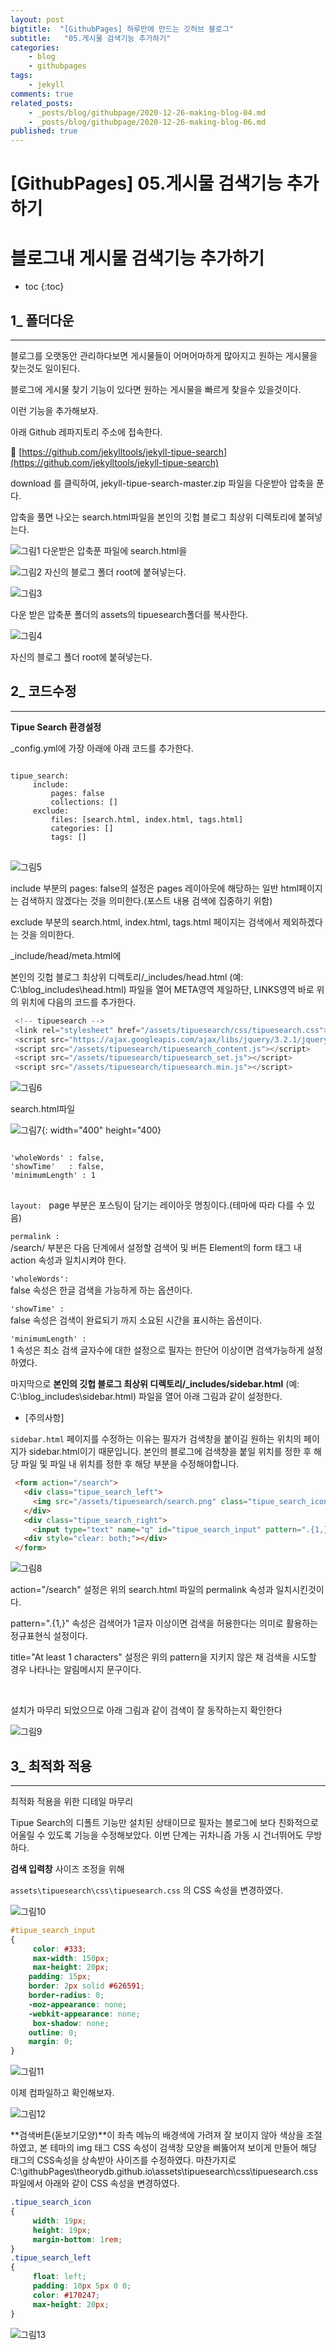 ```yaml
---
layout: post
bigtitle:  "[GithubPages] 하루만에 만드는 깃허브 블로그"
subtitle:   "05.게시물 검색기능 추가하기"
categories:
    - blog
    - githubpages
tags:
    - jekyll
comments: true
related_posts:
    - _posts/blog/githubpage/2020-12-26-making-blog-04.md
    - _posts/blog/githubpage/2020-12-26-making-blog-06.md
published: true
---
```


# [GithubPages] 05.게시물 검색기능 추가하기

# 블로그내 게시물 검색기능 추가하기

* toc
{:toc}


## 1_ 폴더다운
---
블로그를 오랫동안 관리하다보면 게시물들이 어머어마하게 많아지고 원하는 게시물을 찾는것도 일이된다.

블로그에 게시물 찾기 기능이 있다면 원하는 게시물을 빠르게 찾을수 있을것이다.

이런 기능을 추가해보자.

아래 Github 레파지토리 주소에 접속한다.

🔗 [​https://github.com/jekylltools/jekyll-tipue-search](https://github.com/jekylltools/jekyll-tipue-search)

download 를 클릭하여, jekyll-tipue-search-master.zip 파일을 다운받아 압축을 푼다.

압축을 풀면 나오는 search.html파일을 본인의 깃헙 블로그 최상위 디렉토리에 붙혀넣는다.


![그림1](/assets/img/Blog/githubpages/5-1.jpeg)
다운받은 압축푼 파일에 search.html을

![그림2](/assets/img/Blog/githubpages/5-2.jpeg)
자신의 블로그 폴더 root에 붙혀넣는다.

![그림3](/assets/img/Blog/githubpages/5-3.jpeg)

다운 받은 압축푼 폴더의 assets의 tipuesearch폴더를 복사한다.

![그림4](/assets/img/Blog/githubpages/5-4.jpeg)

자신의 블로그 폴더 root에 붙혀넣는다.


## 2_ 코드수정
---
**Tipue Search 환경설정**

_config.yml에 가장 아래에 아래 코드를 추가한다.

<pre>
<code>
tipue_search:
     include:
         pages: false
         collections: []
     exclude:
         files: [search.html, index.html, tags.html]
         categories: []
         tags: []
</code>
</pre>

![그림5](/assets/img/Blog/githubpages/5-5.jpeg)

include 부분의 pages: false​의 설정은 pages 레이아웃에 해당하는 일반 html페이지는 검색하지 않겠다는 것을 의미한다.(포스트 내용 검색에 집중하기 위함)

exclude 부분의 ​search.html, index.html, tags.html​ 페이지는 검색에서 제외하겠다는 것을 의미한다.

_include/head/meta.html에

본인의 깃헙 블로그 최상위 디렉토리/_includes/head.html (예: C:\blog\_includes\head.html) 파일을 열어 META영역 제일하단, ​LINKS영역 바로 위의 위치에 다음의 코드를 추가한다.


~~~javascript
 <!-- tipuesearch -->
 <link rel="stylesheet" href="/assets/tipuesearch/css/tipuesearch.css">
 <script src="https://ajax.googleapis.com/ajax/libs/jquery/3.2.1/jquery.min.js"></script>
 <script src="/assets/tipuesearch/tipuesearch_content.js"></script>
 <script src="/assets/tipuesearch/tipuesearch_set.js"></script>
 <script src="/assets/tipuesearch/tipuesearch.min.js"></script>
~~~


![그림6](/assets/img/Blog/githubpages/5-6.JPG)

search.html파일

![그림7](/assets/img/Blog/githubpages/5-7.jpeg){: width="400" height="400}

<pre>
<code>
'wholeWords' : false,
'showTime'   : false,
'minimumLength' : 1
</code>
</pre>


<code class="language-plaintext highlighter-rouge">layout: </code>
page 부분은 포스팅이 담기는 레이아웃 명칭이다.(테마에 따라 다를 수 있음)

<code class="language-plaintext highlighter-rouge">permalink : </code>
/search/ 부분은 다음 단계에서 설정할 검색어 및 버튼 Element의 form 태그 내 action 속성과 일치시켜야 한다.

<code class="language-plaintext highlighter-rouge">'wholeWords': </code>
false 속성은 한글 검색을 가능하게 하는 옵션이다.

<code class="language-plaintext highlighter-rouge">'showTime' : </code>
false 속성은 검색이 완료되기 까지 소요된 시간을 표시하는 옵션이다.

<code class="language-plaintext highlighter-rouge">'minimumLength' : </code>
1 속성은 최소 검색 글자수에 대한 설정으로 필자는 한단어 이상이면 검색가능하게 설정하였다.


마지막으로 **본인의 깃헙 블로그 최상위 디렉토리/_includes/sidebar.html** (예: C:\blog\_includes\sidebar.html) 파일을 열어 아래 그림과 같이 설정한다.

* [주의사항]

<code class="language-plaintext highlighter-rouge">sidebar.html</code>
 페이지를 수정하는 이유는 필자가 검색창을 붙이길 원하는 위치의 페이지가 sidebar.html이기 때문입니다. 본인의 블로그에 검색창을 붙일 위치를 정한 후 해당 파일 및 파일 내 위치를 정한 후 해당 부분을 수정해야합니다.

~~~html
 <form action="/search">
   <div class="tipue_search_left">
     <img src="/assets/tipuesearch/search.png" class="tipue_search_icon">
   </div>
   <div class="tipue_search_right">
     <input type="text" name="q" id="tipue_search_input" pattern=".{1,}" title="At least 1 characters" required></div>
   <div style="clear: both;"></div>
 </form>
~~~

![그림8](/assets/img/Blog/githubpages/5-8.jpeg)

action="/search" 설정은 위의 search.html 파일의 permalink 속성과 일치시킨것이다.

pattern=".{1,}" 속성은 검색어가 1글자 이상이면 검색을 허용한다는 의미로 활용하는 정규표현식 설정이다.

title="At least 1 characters" 설정은 위의 pattern을 지키지 않은 채 검색을 시도할 경우 나타나는 알림메시지 문구이다.

​

설치가 마무리 되었으므로 아래 그림과 같이 검색이 잘 동작하는지 확인한다

![그림9](/assets/img/Blog/githubpages/5-9.jpeg)


## 3_ 최적화 적용
---
최적화 적용을 위한 디테일 마무리

Tipue Search의 디폴트 기능만 설치된 상태이므로 필자는 블로그에 보다 친화적으로 어울릴 수 있도록 기능을 수정해보았다. 이번 단계는 귀차니즘 가동 시 건너뛰어도 무방하다.

**검색 입력창** 사이즈 조정을 위해

<code class="language-plaintext highlighter-rouge">assets\tipuesearch\css\tipuesearch.css</code>
의 CSS 속성을 변경하였다.

![그림10](/assets/img/Blog/githubpages/5-10.jpeg)

~~~css
#tipue_search_input
{
     color: #333;
     max-width: 150px;
     max-height: 20px;
    padding: 15px;
    border: 2px solid #626591;
    border-radius: 0;
    -moz-appearance: none;
    -webkit-appearance: none;
     box-shadow: none;
    outline: 0;
    margin: 0;
}
~~~

![그림11](/assets/img/Blog/githubpages/5-11.jpeg)

이제 컴파일하고 확인해보자.

![그림12](/assets/img/Blog/githubpages/5-12.jpeg)

**검색버튼(돋보기모양)**이 좌측 메뉴의 배경색에 가려져 잘 보이지 않아 색상을 조절하였고, 본 테마의 img 태그 CSS 속성이 검색창 모양을 삐뚫어져 보이게 만들어 해당 태그의 CSS속성을 상속받아 사이즈를 수정하였다. 마찬가지로 C:\githubPages\theorydb.github.io\assets\tipuesearch\css\tipuesearch.css 파일에서 아래와 같이 CSS 속성을 변경하였다.

~~~css
.tipue_search_icon
{
     width: 19px;
     height: 19px;
     margin-bottom: 1rem;
}
.tipue_search_left
{
     float: left;
     padding: 10px 5px 0 0;
     color: #170247;
     max-height: 20px;
}
~~~

![그림13](/assets/img/Blog/githubpages/5-13.JPG)
